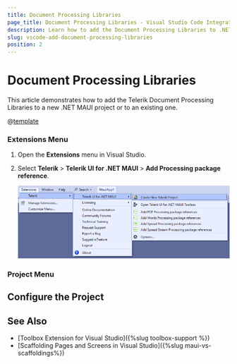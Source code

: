 ```yaml
---
title: Document Processing Libraries
page_title: Document Processing Libraries - Visual Studio Code Integration
description: Learn how to add the Document Processing Libraries to .NET MAUI project with our Visual Studio Extension.
slug: vscode-add-document-processing-libraries
position: 2
---
```


# Document Processing Libraries

This article demonstrates how to add the Telerik Document Processing Libraries to a new .NET MAUI project or to an existing one.

@[template](/_contentTemplates/common/extension.md#vs-extension-download)

### Extensions Menu

1. Open the **Extensions** menu in Visual Studio.
1. Select **Telerik** > **Telerik UI for .NET MAUI** > **Add Processing package reference**.

    ![Telerik UI for .NET MAUI VS Extensions Menu](images/vsx-create-new-project-entry.png)

### Project Menu


## Configure the Project


## See Also

* [Toolbox Extension for Visual Studio]({%slug toolbox-support %})
* [Scaffolding Pages and Screens in Visual Studio]({%slug maui-vs-scaffoldings%})
